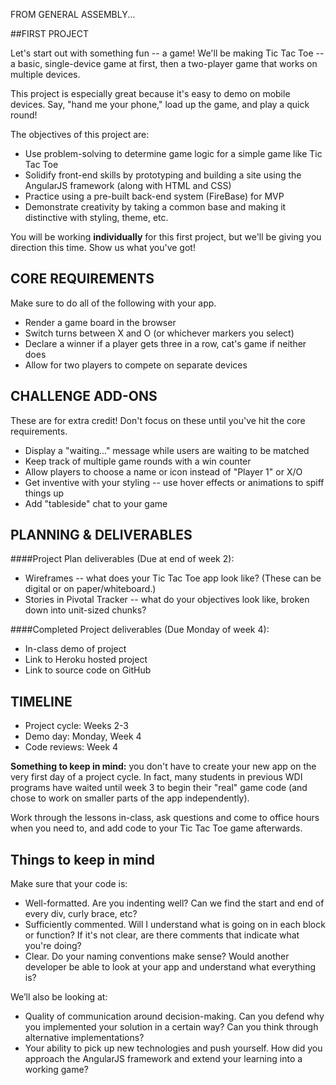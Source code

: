FROM GENERAL ASSEMBLY...

##FIRST PROJECT

Let's start out with something fun -- a game! We'll be making Tic Tac Toe -- a basic, single-device game at first, then a two-player game that works on multiple devices.

This project is especially great because it's easy to demo on mobile devices. Say, "hand me your phone," load up the game, and play a quick round!

The objectives of this project are:

* Use problem-solving to determine game logic for a simple game like Tic Tac Toe
* Solidify front-end skills by prototyping and building a site using the AngularJS framework (along with HTML and CSS)
* Practice using a pre-built back-end system (FireBase) for MVP
* Demonstrate creativity by taking a common base and making it distinctive with styling, theme, etc.


You will be working **individually** for this first project, but we'll be giving you direction this time. Show us what you've got!

## CORE REQUIREMENTS
Make sure to do all of the following with your app.

* Render a game board in the browser
* Switch turns between X and O (or whichever markers you select)
* Declare a winner if a player gets three in a row, cat's game if neither does
* Allow for two players to compete on separate devices

## CHALLENGE ADD-ONS
These are for extra credit! Don't focus on these until you've hit the core requirements.

* Display a "waiting..." message while users are waiting to be matched
* Keep track of multiple game rounds with a win counter
* Allow players to choose a name or icon instead of "Player 1" or X/O
* Get inventive with your styling -- use hover effects or animations to spiff things up
* Add "tableside" chat to your game

## PLANNING & DELIVERABLES

####Project Plan deliverables (Due at end of week 2):

* Wireframes -- what does your Tic Tac Toe app look like? (These can be digital or on paper/whiteboard.)
* Stories in Pivotal Tracker -- what do your objectives look like, broken down into unit-sized chunks?


####Completed Project deliverables (Due Monday of week 4):

* In-class demo of project
* Link to Heroku hosted project
* Link to source code on GitHub


## TIMELINE

* Project cycle: Weeks 2-3
* Demo day: Monday, Week 4
* Code reviews: Week 4

**Something to keep in mind:** you don't have to create your new app on the very first day of a project cycle. In fact, many students in previous WDI programs have waited until week 3 to begin their "real" game code (and chose to work on smaller parts of the app independently). 

Work through the lessons in-class, ask questions and come to office hours when you need to, and add code to your Tic Tac Toe game afterwards.


## Things to keep in mind
Make sure that your code is:

* Well-formatted. Are you indenting well? Can we find the start and end of every div, curly brace, etc?
* Sufficiently commented. Will I understand what is going on in each block or function? If it's not clear, are there comments that indicate what you're doing?
* Clear. Do your naming conventions make sense? Would another developer be able to look at your app and understand what everything is?


We’ll also be looking at:

* Quality of communication around decision-making. Can you defend why you implemented your solution in a certain way? Can you think through alternative implementations?
* Your ability to pick up new technologies and push yourself. How did you approach the AngularJS framework and extend your learning into a working game?

